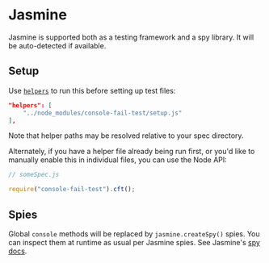 # Jasmine

Jasmine is supported both as a testing framework and a spy library.
It will be auto-detected if available.

## Setup

Use [`helpers`](https://jasmine.github.io/setup/nodejs.html#configuration) to run this before setting up test files:

```json
"helpers": [
    "../node_modules/console-fail-test/setup.js"
],
```

Note that helper paths may be resolved relative to your spec directory.

Alternately, if you have a helper file already being run first, or you'd like to manually enable this in individual files, you can use the Node API:

```js
// someSpec.js

require("console-fail-test").cft();
```

## Spies

Global `console` methods will be replaced by `jasmine.createSpy()` spies.
You can inspect them at runtime as usual per Jasmine spies.
See Jasmine's [spy docs](https://jasmine.github.io/2.0/introduction.html#section-Spies).
